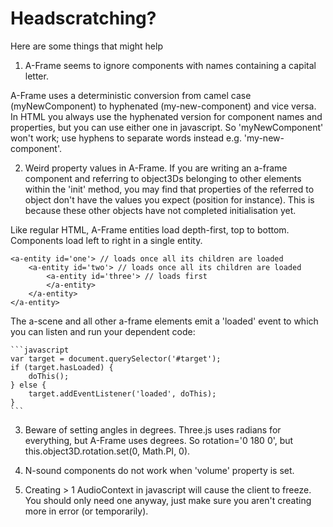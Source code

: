 Headscratching?
===============

Here are some things that might help

1. A-Frame seems to ignore components with names containing a capital letter.

A-Frame uses a deterministic conversion from camel case (myNewComponent) to hyphenated (my-new-component) and vice versa. In HTML you always use the hyphenated version for component names and properties, but you can use either one in javascript.
So 'myNewComponent' won't work; use hyphens to separate words instead e.g. 'my-new-component'.

2. Weird property values in A-Frame. If you are writing an a-frame component and referring to object3Ds belonging to other elements within the 'init' method,
you may find that properties of the referred to object don't have the values you expect (position for instance). This is because
these other objects have not completed initialisation yet.

Like regular HTML, A-Frame entities load depth-first, top to bottom. Components load left to right in a single entity.

    <a-entity id='one'> // loads once all its children are loaded
        <a-entity id='two'> // loads once all its children are loaded
            <a-entity id='three'> // loads first
            </a-entity>
        </a-entity>
    </a-entity>

The a-scene and all other a-frame elements emit a 'loaded' event to which
you can listen and run your dependent code:

    ```javascript
    var target = document.querySelector('#target');
    if (target.hasLoaded) {
        doThis();
    } else {
        target.addEventListener('loaded', doThis);
    }
    ```

3. Beware of setting angles in degrees. Three.js uses radians for everything, but A-Frame uses degrees. So rotation='0 180 0', but this.object3D.rotation.set(0, Math.PI, 0).

4. N-sound components do not work when 'volume' property is set.

5. Creating > 1 AudioContext in javascript will cause the client to freeze. You should only need one anyway, just make sure you aren't creating more in error (or temporarily).